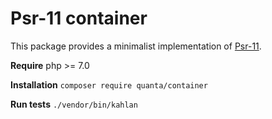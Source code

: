 # Psr-11 container

This package provides a minimalist implementation of [Psr-11](https://www.php-fig.org/psr/psr-11/).

**Require** php >= 7.0

**Installation** `composer require quanta/container`

**Run tests** `./vendor/bin/kahlan`
